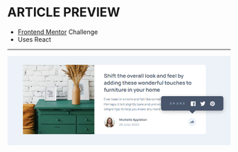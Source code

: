 # ARTICLE PREVIEW
- [Frontend Mentor](https://www.frontendmentor.io/) Challenge
- Uses React
---
![screenshot](image.png)